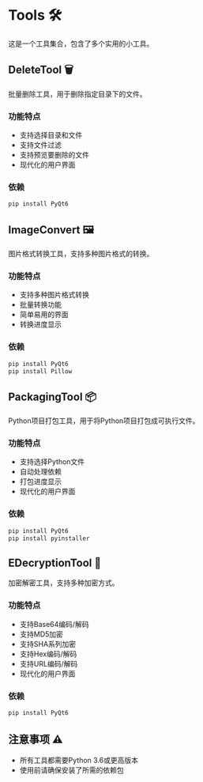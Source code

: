 # Tools 🛠️

这是一个工具集合，包含了多个实用的小工具。

## DeleteTool 🗑️

批量删除工具，用于删除指定目录下的文件。

### 功能特点
- 支持选择目录和文件
- 支持文件过滤
- 支持预览要删除的文件
- 现代化的用户界面

### 依赖
```bash
pip install PyQt6
```

## ImageConvert 🖼️

图片格式转换工具，支持多种图片格式的转换。

### 功能特点
- 支持多种图片格式转换
- 批量转换功能
- 简单易用的界面
- 转换进度显示

### 依赖
```bash
pip install PyQt6
pip install Pillow
```

## PackagingTool 📦

Python项目打包工具，用于将Python项目打包成可执行文件。

### 功能特点
- 支持选择Python文件
- 自动处理依赖
- 打包进度显示
- 现代化的用户界面

### 依赖
```bash
pip install PyQt6
pip install pyinstaller
```

## EDecryptionTool 🔐

加密解密工具，支持多种加密方式。

### 功能特点
- 支持Base64编码/解码
- 支持MD5加密
- 支持SHA系列加密
- 支持Hex编码/解码
- 支持URL编码/解码
- 现代化的用户界面

### 依赖
```bash
pip install PyQt6
```

## 注意事项 ⚠️
- 所有工具都需要Python 3.6或更高版本
- 使用前请确保安装了所需的依赖包 